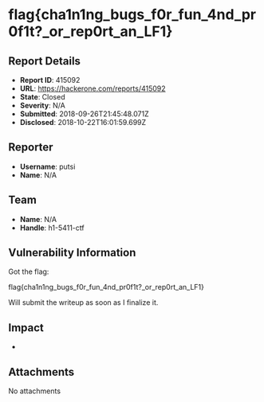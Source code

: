 # flag{cha1n1ng_bugs_f0r_fun_4nd_pr0f1t?_or_rep0rt_an_LF1}

## Report Details
- **Report ID**: 415092
- **URL**: https://hackerone.com/reports/415092
- **State**: Closed
- **Severity**: N/A
- **Submitted**: 2018-09-26T21:45:48.071Z
- **Disclosed**: 2018-10-22T16:01:59.699Z

## Reporter
- **Username**: putsi
- **Name**: N/A

## Team
- **Name**: N/A
- **Handle**: h1-5411-ctf

## Vulnerability Information
Got the flag:

flag{cha1n1ng_bugs_f0r_fun_4nd_pr0f1t?_or_rep0rt_an_LF1}

Will submit the writeup as soon as I finalize it.

## Impact

-

## Attachments
No attachments
